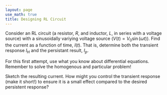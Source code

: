 ```yaml
---
layout: page
use_math: true
title: Designing RL Circuit
---
```


Consider an RL circuit (a resistor, $R$, and inductor, $L$, in series with a voltage source) with a sinusoidally variying voltage source ($V(t) = V_0 \sin (\omega t)$). Find the current as a function of time, $I(t)$. That is, determine both the transient response $I_H$ and the persistant result, $I_p$.

For this first attempt, use what you know about differential equations. Remember to solve the homogenous and particular problem!

Sketch the resulting current. How might you control the transient response (make it short!) to ensure it is a small effect compared to the desired persistent response?
